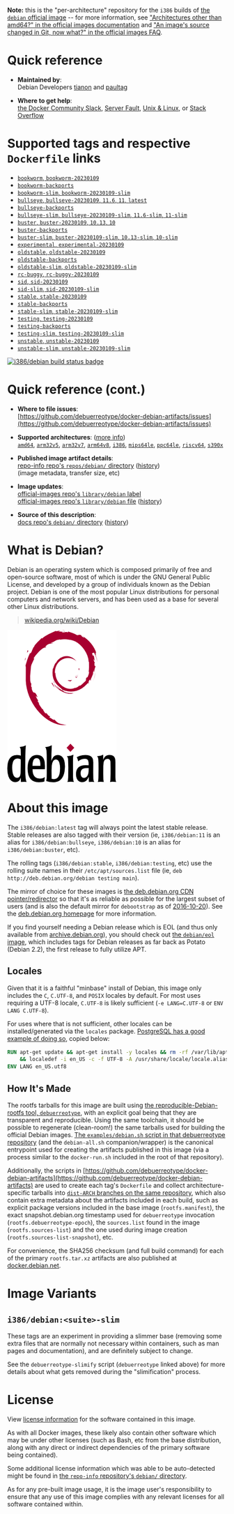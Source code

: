 <!--

********************************************************************************

WARNING:

    DO NOT EDIT "debian/README.md"

    IT IS AUTO-GENERATED

    (from the other files in "debian/" combined with a set of templates)

********************************************************************************

-->

**Note:** this is the "per-architecture" repository for the `i386` builds of [the `debian` official image](https://hub.docker.com/_/debian) -- for more information, see ["Architectures other than amd64?" in the official images documentation](https://github.com/docker-library/official-images#architectures-other-than-amd64) and ["An image's source changed in Git, now what?" in the official images FAQ](https://github.com/docker-library/faq#an-images-source-changed-in-git-now-what).

# Quick reference

-	**Maintained by**:  
	Debian Developers [tianon](https://qa.debian.org/developer.php?login=tianon) and [paultag](https://qa.debian.org/developer.php?login=paultag)

-	**Where to get help**:  
	[the Docker Community Slack](https://dockr.ly/comm-slack), [Server Fault](https://serverfault.com/help/on-topic), [Unix & Linux](https://unix.stackexchange.com/help/on-topic), or [Stack Overflow](https://stackoverflow.com/help/on-topic)

# Supported tags and respective `Dockerfile` links

-	[`bookworm`, `bookworm-20230109`](https://github.com/debuerreotype/docker-debian-artifacts/blob/36076b96d1c2341718f6fde9e1305f2918167432/bookworm/Dockerfile)
-	[`bookworm-backports`](https://github.com/debuerreotype/docker-debian-artifacts/blob/36076b96d1c2341718f6fde9e1305f2918167432/bookworm/backports/Dockerfile)
-	[`bookworm-slim`, `bookworm-20230109-slim`](https://github.com/debuerreotype/docker-debian-artifacts/blob/36076b96d1c2341718f6fde9e1305f2918167432/bookworm/slim/Dockerfile)
-	[`bullseye`, `bullseye-20230109`, `11.6`, `11`, `latest`](https://github.com/debuerreotype/docker-debian-artifacts/blob/36076b96d1c2341718f6fde9e1305f2918167432/bullseye/Dockerfile)
-	[`bullseye-backports`](https://github.com/debuerreotype/docker-debian-artifacts/blob/36076b96d1c2341718f6fde9e1305f2918167432/bullseye/backports/Dockerfile)
-	[`bullseye-slim`, `bullseye-20230109-slim`, `11.6-slim`, `11-slim`](https://github.com/debuerreotype/docker-debian-artifacts/blob/36076b96d1c2341718f6fde9e1305f2918167432/bullseye/slim/Dockerfile)
-	[`buster`, `buster-20230109`, `10.13`, `10`](https://github.com/debuerreotype/docker-debian-artifacts/blob/36076b96d1c2341718f6fde9e1305f2918167432/buster/Dockerfile)
-	[`buster-backports`](https://github.com/debuerreotype/docker-debian-artifacts/blob/36076b96d1c2341718f6fde9e1305f2918167432/buster/backports/Dockerfile)
-	[`buster-slim`, `buster-20230109-slim`, `10.13-slim`, `10-slim`](https://github.com/debuerreotype/docker-debian-artifacts/blob/36076b96d1c2341718f6fde9e1305f2918167432/buster/slim/Dockerfile)
-	[`experimental`, `experimental-20230109`](https://github.com/debuerreotype/docker-debian-artifacts/blob/36076b96d1c2341718f6fde9e1305f2918167432/experimental/Dockerfile)
-	[`oldstable`, `oldstable-20230109`](https://github.com/debuerreotype/docker-debian-artifacts/blob/36076b96d1c2341718f6fde9e1305f2918167432/oldstable/Dockerfile)
-	[`oldstable-backports`](https://github.com/debuerreotype/docker-debian-artifacts/blob/36076b96d1c2341718f6fde9e1305f2918167432/oldstable/backports/Dockerfile)
-	[`oldstable-slim`, `oldstable-20230109-slim`](https://github.com/debuerreotype/docker-debian-artifacts/blob/36076b96d1c2341718f6fde9e1305f2918167432/oldstable/slim/Dockerfile)
-	[`rc-buggy`, `rc-buggy-20230109`](https://github.com/debuerreotype/docker-debian-artifacts/blob/36076b96d1c2341718f6fde9e1305f2918167432/rc-buggy/Dockerfile)
-	[`sid`, `sid-20230109`](https://github.com/debuerreotype/docker-debian-artifacts/blob/36076b96d1c2341718f6fde9e1305f2918167432/sid/Dockerfile)
-	[`sid-slim`, `sid-20230109-slim`](https://github.com/debuerreotype/docker-debian-artifacts/blob/36076b96d1c2341718f6fde9e1305f2918167432/sid/slim/Dockerfile)
-	[`stable`, `stable-20230109`](https://github.com/debuerreotype/docker-debian-artifacts/blob/36076b96d1c2341718f6fde9e1305f2918167432/stable/Dockerfile)
-	[`stable-backports`](https://github.com/debuerreotype/docker-debian-artifacts/blob/36076b96d1c2341718f6fde9e1305f2918167432/stable/backports/Dockerfile)
-	[`stable-slim`, `stable-20230109-slim`](https://github.com/debuerreotype/docker-debian-artifacts/blob/36076b96d1c2341718f6fde9e1305f2918167432/stable/slim/Dockerfile)
-	[`testing`, `testing-20230109`](https://github.com/debuerreotype/docker-debian-artifacts/blob/36076b96d1c2341718f6fde9e1305f2918167432/testing/Dockerfile)
-	[`testing-backports`](https://github.com/debuerreotype/docker-debian-artifacts/blob/36076b96d1c2341718f6fde9e1305f2918167432/testing/backports/Dockerfile)
-	[`testing-slim`, `testing-20230109-slim`](https://github.com/debuerreotype/docker-debian-artifacts/blob/36076b96d1c2341718f6fde9e1305f2918167432/testing/slim/Dockerfile)
-	[`unstable`, `unstable-20230109`](https://github.com/debuerreotype/docker-debian-artifacts/blob/36076b96d1c2341718f6fde9e1305f2918167432/unstable/Dockerfile)
-	[`unstable-slim`, `unstable-20230109-slim`](https://github.com/debuerreotype/docker-debian-artifacts/blob/36076b96d1c2341718f6fde9e1305f2918167432/unstable/slim/Dockerfile)

[![i386/debian build status badge](https://img.shields.io/jenkins/s/https/doi-janky.infosiftr.net/job/multiarch/job/i386/job/debian.svg?label=i386/debian%20%20build%20job)](https://doi-janky.infosiftr.net/job/multiarch/job/i386/job/debian/)

# Quick reference (cont.)

-	**Where to file issues**:  
	[https://github.com/debuerreotype/docker-debian-artifacts/issues](https://github.com/debuerreotype/docker-debian-artifacts/issues)

-	**Supported architectures**: ([more info](https://github.com/docker-library/official-images#architectures-other-than-amd64))  
	[`amd64`](https://hub.docker.com/r/amd64/debian/), [`arm32v5`](https://hub.docker.com/r/arm32v5/debian/), [`arm32v7`](https://hub.docker.com/r/arm32v7/debian/), [`arm64v8`](https://hub.docker.com/r/arm64v8/debian/), [`i386`](https://hub.docker.com/r/i386/debian/), [`mips64le`](https://hub.docker.com/r/mips64le/debian/), [`ppc64le`](https://hub.docker.com/r/ppc64le/debian/), [`riscv64`](https://hub.docker.com/r/riscv64/debian/), [`s390x`](https://hub.docker.com/r/s390x/debian/)

-	**Published image artifact details**:  
	[repo-info repo's `repos/debian/` directory](https://github.com/docker-library/repo-info/blob/master/repos/debian) ([history](https://github.com/docker-library/repo-info/commits/master/repos/debian))  
	(image metadata, transfer size, etc)

-	**Image updates**:  
	[official-images repo's `library/debian` label](https://github.com/docker-library/official-images/issues?q=label%3Alibrary%2Fdebian)  
	[official-images repo's `library/debian` file](https://github.com/docker-library/official-images/blob/master/library/debian) ([history](https://github.com/docker-library/official-images/commits/master/library/debian))

-	**Source of this description**:  
	[docs repo's `debian/` directory](https://github.com/docker-library/docs/tree/master/debian) ([history](https://github.com/docker-library/docs/commits/master/debian))

# What is Debian?

Debian is an operating system which is composed primarily of free and open-source software, most of which is under the GNU General Public License, and developed by a group of individuals known as the Debian project. Debian is one of the most popular Linux distributions for personal computers and network servers, and has been used as a base for several other Linux distributions.

> [wikipedia.org/wiki/Debian](https://en.wikipedia.org/wiki/Debian)

![logo](https://raw.githubusercontent.com/docker-library/docs/b449be7df57e9ed9086bb5821bfb5d6cdc5d67a4/debian/logo.png)

# About this image

The `i386/debian:latest` tag will always point the latest stable release. Stable releases are also tagged with their version (ie, `i386/debian:11` is an alias for `i386/debian:bullseye`, `i386/debian:10` is an alias for `i386/debian:buster`, etc).

The rolling tags (`i386/debian:stable`, `i386/debian:testing`, etc) use the rolling suite names in their `/etc/apt/sources.list` file (ie, `deb http://deb.debian.org/debian testing main`).

The mirror of choice for these images is [the deb.debian.org CDN pointer/redirector](https://deb.debian.org) so that it's as reliable as possible for the largest subset of users (and is also the default mirror for `debootstrap` as of [2016-10-20](https://anonscm.debian.org/cgit/d-i/debootstrap.git/commit/?id=9e8bc60ad1ccf3a25ce7890526b70059f3e770de)). See the [deb.debian.org homepage](https://deb.debian.org) for more information.

If you find yourself needing a Debian release which is EOL (and thus only available from [archive.debian.org](http://archive.debian.org)), you should check out [the `debian/eol` image](https://hub.docker.com/r/debian/eol/), which includes tags for Debian releases as far back as Potato (Debian 2.2), the first release to fully utilize APT.

## Locales

Given that it is a faithful "minbase" install of Debian, this image only includes the `C`, `C.UTF-8`, and `POSIX` locales by default. For most uses requiring a UTF-8 locale, `C.UTF-8` is likely sufficient (`-e LANG=C.UTF-8` or `ENV LANG C.UTF-8`).

For uses where that is not sufficient, other locales can be installed/generated via the `locales` package. [PostgreSQL has a good example of doing so](https://github.com/docker-library/postgres/blob/69bc540ecfffecce72d49fa7e4a46680350037f9/9.6/Dockerfile#L21-L24), copied below:

```dockerfile
RUN apt-get update && apt-get install -y locales && rm -rf /var/lib/apt/lists/* \
	&& localedef -i en_US -c -f UTF-8 -A /usr/share/locale/locale.alias en_US.UTF-8
ENV LANG en_US.utf8
```

## How It's Made

The rootfs tarballs for this image are built using [the reproducible-Debian-rootfs tool, `debuerreotype`](https://github.com/debuerreotype/debuerreotype), with an explicit goal being that they are transparent and reproducible. Using the same toolchain, it should be possible to regenerate (clean-room!) the same tarballs used for building the official Debian images. [The `examples/debian.sh` script in that debuerreotype repository](https://github.com/debuerreotype/debuerreotype/blob/master/examples/debian.sh) (and the `debian-all.sh` companion/wrapper) is the canonical entrypoint used for creating the artifacts published in this image (via a process similar to the `docker-run.sh` included in the root of that repository).

Additionally, the scripts in [https://github.com/debuerreotype/docker-debian-artifacts](https://github.com/debuerreotype/docker-debian-artifacts) are used to create each tag's `Dockerfile` and collect architecture-specific tarballs into [`dist-ARCH` branches on the same repository](https://github.com/debuerreotype/docker-debian-artifacts/branches), which also contain extra metadata about the artifacts included in each build, such as explicit package versions included in the base image (`rootfs.manifest`), the exact snapshot.debian.org timestamp used for `debuerreotype` invocation (`rootfs.debuerreotype-epoch`), the `sources.list` found in the image (`rootfs.sources-list`) and the one used during image creation (`rootfs.sources-list-snapshot`), etc.

For convenience, the SHA256 checksum (and full build command) for each of the primary `rootfs.tar.xz` artifacts are also published at [docker.debian.net](https://docker.debian.net/).

# Image Variants

## `i386/debian:<suite>-slim`

These tags are an experiment in providing a slimmer base (removing some extra files that are normally not necessary within containers, such as man pages and documentation), and are definitely subject to change.

See the `debuerreotype-slimify` script (`debuerreotype` linked above) for more details about what gets removed during the "slimification" process.

# License

View [license information](https://www.debian.org/social_contract#guidelines) for the software contained in this image.

As with all Docker images, these likely also contain other software which may be under other licenses (such as Bash, etc from the base distribution, along with any direct or indirect dependencies of the primary software being contained).

Some additional license information which was able to be auto-detected might be found in [the `repo-info` repository's `debian/` directory](https://github.com/docker-library/repo-info/tree/master/repos/debian).

As for any pre-built image usage, it is the image user's responsibility to ensure that any use of this image complies with any relevant licenses for all software contained within.
